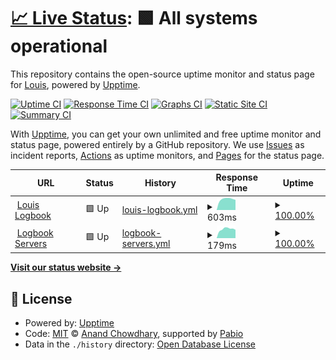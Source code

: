 # [📈 Live Status](https://tototomate123.github.io/louiscreates-upptime): <!--live status--> **🟩 All systems operational**

This repository contains the open-source uptime monitor and status page for [Louis](https://tototomate123.github.io/louiscreates-upptime), powered by [Upptime](https://github.com/upptime/upptime).

[![Uptime CI](https://github.com/tototomate123/louiscreates-upptime/workflows/Uptime%20CI/badge.svg)](https://github.com/tototomate123/louiscreates-upptime/actions?query=workflow%3A%22Uptime+CI%22)
[![Response Time CI](https://github.com/tototomate123/louiscreates-upptime/workflows/Response%20Time%20CI/badge.svg)](https://github.com/tototomate123/louiscreates-upptime/actions?query=workflow%3A%22Response+Time+CI%22)
[![Graphs CI](https://github.com/tototomate123/louiscreates-upptime/workflows/Graphs%20CI/badge.svg)](https://github.com/tototomate123/louiscreates-upptime/actions?query=workflow%3A%22Graphs+CI%22)
[![Static Site CI](https://github.com/tototomate123/louiscreates-upptime/workflows/Static%20Site%20CI/badge.svg)](https://github.com/tototomate123/louiscreates-upptime/actions?query=workflow%3A%22Static+Site+CI%22)
[![Summary CI](https://github.com/tototomate123/louiscreates-upptime/workflows/Summary%20CI/badge.svg)](https://github.com/tototomate123/louiscreates-upptime/actions?query=workflow%3A%22Summary+CI%22)

With [Upptime](https://upptime.js.org), you can get your own unlimited and free uptime monitor and status page, powered entirely by a GitHub repository. We use [Issues](https://github.com/tototomate123/louiscreates-upptime/issues) as incident reports, [Actions](https://github.com/tototomate123/louiscreates-upptime/actions) as uptime monitors, and [Pages](https://tototomate123.github.io/louiscreates-upptime) for the status page.

<!--start: status pages-->
<!-- This summary is generated by Upptime (https://github.com/upptime/upptime) -->
<!-- Do not edit this manually, your changes will be overwritten -->
<!-- prettier-ignore -->
| URL | Status | History | Response Time | Uptime |
| --- | ------ | ------- | ------------- | ------ |
| <img alt="" src="https://icons.duckduckgo.com/ip3/louiscreates.com.ico" height="13"> [Louis Logbook](https://louiscreates.com) | 🟩 Up | [louis-logbook.yml](https://github.com/tototomate123/louiscreates-upptime/commits/HEAD/history/louis-logbook.yml) | <details><summary><img alt="Response time graph" src="./graphs/louis-logbook/response-time-week.png" height="20"> 603ms</summary><br><a href="https://status.louiscreates.com/history/louis-logbook"><img alt="Response time 537" src="https://img.shields.io/endpoint?url=https%3A%2F%2Fraw.githubusercontent.com%2Ftototomate123%2Flouiscreates-upptime%2FHEAD%2Fapi%2Flouis-logbook%2Fresponse-time.json"></a><br><a href="https://status.louiscreates.com/history/louis-logbook"><img alt="24-hour response time 557" src="https://img.shields.io/endpoint?url=https%3A%2F%2Fraw.githubusercontent.com%2Ftototomate123%2Flouiscreates-upptime%2FHEAD%2Fapi%2Flouis-logbook%2Fresponse-time-day.json"></a><br><a href="https://status.louiscreates.com/history/louis-logbook"><img alt="7-day response time 603" src="https://img.shields.io/endpoint?url=https%3A%2F%2Fraw.githubusercontent.com%2Ftototomate123%2Flouiscreates-upptime%2FHEAD%2Fapi%2Flouis-logbook%2Fresponse-time-week.json"></a><br><a href="https://status.louiscreates.com/history/louis-logbook"><img alt="30-day response time 587" src="https://img.shields.io/endpoint?url=https%3A%2F%2Fraw.githubusercontent.com%2Ftototomate123%2Flouiscreates-upptime%2FHEAD%2Fapi%2Flouis-logbook%2Fresponse-time-month.json"></a><br><a href="https://status.louiscreates.com/history/louis-logbook"><img alt="1-year response time 537" src="https://img.shields.io/endpoint?url=https%3A%2F%2Fraw.githubusercontent.com%2Ftototomate123%2Flouiscreates-upptime%2FHEAD%2Fapi%2Flouis-logbook%2Fresponse-time-year.json"></a></details> | <details><summary><a href="https://status.louiscreates.com/history/louis-logbook">100.00%</a></summary><a href="https://status.louiscreates.com/history/louis-logbook"><img alt="All-time uptime 99.53%" src="https://img.shields.io/endpoint?url=https%3A%2F%2Fraw.githubusercontent.com%2Ftototomate123%2Flouiscreates-upptime%2FHEAD%2Fapi%2Flouis-logbook%2Fuptime.json"></a><br><a href="https://status.louiscreates.com/history/louis-logbook"><img alt="24-hour uptime 100.00%" src="https://img.shields.io/endpoint?url=https%3A%2F%2Fraw.githubusercontent.com%2Ftototomate123%2Flouiscreates-upptime%2FHEAD%2Fapi%2Flouis-logbook%2Fuptime-day.json"></a><br><a href="https://status.louiscreates.com/history/louis-logbook"><img alt="7-day uptime 100.00%" src="https://img.shields.io/endpoint?url=https%3A%2F%2Fraw.githubusercontent.com%2Ftototomate123%2Flouiscreates-upptime%2FHEAD%2Fapi%2Flouis-logbook%2Fuptime-week.json"></a><br><a href="https://status.louiscreates.com/history/louis-logbook"><img alt="30-day uptime 99.93%" src="https://img.shields.io/endpoint?url=https%3A%2F%2Fraw.githubusercontent.com%2Ftototomate123%2Flouiscreates-upptime%2FHEAD%2Fapi%2Flouis-logbook%2Fuptime-month.json"></a><br><a href="https://status.louiscreates.com/history/louis-logbook"><img alt="1-year uptime 99.53%" src="https://img.shields.io/endpoint?url=https%3A%2F%2Fraw.githubusercontent.com%2Ftototomate123%2Flouiscreates-upptime%2FHEAD%2Fapi%2Flouis-logbook%2Fuptime-year.json"></a></details>
| <img alt="" src="https://icons.duckduckgo.com/ip3/louiscreates.com.ico" height="13"> [Logbook Servers](https://louiscreates.com/api/postcard) | 🟩 Up | [logbook-servers.yml](https://github.com/tototomate123/louiscreates-upptime/commits/HEAD/history/logbook-servers.yml) | <details><summary><img alt="Response time graph" src="./graphs/logbook-servers/response-time-week.png" height="20"> 179ms</summary><br><a href="https://status.louiscreates.com/history/logbook-servers"><img alt="Response time 180" src="https://img.shields.io/endpoint?url=https%3A%2F%2Fraw.githubusercontent.com%2Ftototomate123%2Flouiscreates-upptime%2FHEAD%2Fapi%2Flogbook-servers%2Fresponse-time.json"></a><br><a href="https://status.louiscreates.com/history/logbook-servers"><img alt="24-hour response time 163" src="https://img.shields.io/endpoint?url=https%3A%2F%2Fraw.githubusercontent.com%2Ftototomate123%2Flouiscreates-upptime%2FHEAD%2Fapi%2Flogbook-servers%2Fresponse-time-day.json"></a><br><a href="https://status.louiscreates.com/history/logbook-servers"><img alt="7-day response time 179" src="https://img.shields.io/endpoint?url=https%3A%2F%2Fraw.githubusercontent.com%2Ftototomate123%2Flouiscreates-upptime%2FHEAD%2Fapi%2Flogbook-servers%2Fresponse-time-week.json"></a><br><a href="https://status.louiscreates.com/history/logbook-servers"><img alt="30-day response time 276" src="https://img.shields.io/endpoint?url=https%3A%2F%2Fraw.githubusercontent.com%2Ftototomate123%2Flouiscreates-upptime%2FHEAD%2Fapi%2Flogbook-servers%2Fresponse-time-month.json"></a><br><a href="https://status.louiscreates.com/history/logbook-servers"><img alt="1-year response time 180" src="https://img.shields.io/endpoint?url=https%3A%2F%2Fraw.githubusercontent.com%2Ftototomate123%2Flouiscreates-upptime%2FHEAD%2Fapi%2Flogbook-servers%2Fresponse-time-year.json"></a></details> | <details><summary><a href="https://status.louiscreates.com/history/logbook-servers">100.00%</a></summary><a href="https://status.louiscreates.com/history/logbook-servers"><img alt="All-time uptime 97.19%" src="https://img.shields.io/endpoint?url=https%3A%2F%2Fraw.githubusercontent.com%2Ftototomate123%2Flouiscreates-upptime%2FHEAD%2Fapi%2Flogbook-servers%2Fuptime.json"></a><br><a href="https://status.louiscreates.com/history/logbook-servers"><img alt="24-hour uptime 100.00%" src="https://img.shields.io/endpoint?url=https%3A%2F%2Fraw.githubusercontent.com%2Ftototomate123%2Flouiscreates-upptime%2FHEAD%2Fapi%2Flogbook-servers%2Fuptime-day.json"></a><br><a href="https://status.louiscreates.com/history/logbook-servers"><img alt="7-day uptime 100.00%" src="https://img.shields.io/endpoint?url=https%3A%2F%2Fraw.githubusercontent.com%2Ftototomate123%2Flouiscreates-upptime%2FHEAD%2Fapi%2Flogbook-servers%2Fuptime-week.json"></a><br><a href="https://status.louiscreates.com/history/logbook-servers"><img alt="30-day uptime 99.93%" src="https://img.shields.io/endpoint?url=https%3A%2F%2Fraw.githubusercontent.com%2Ftototomate123%2Flouiscreates-upptime%2FHEAD%2Fapi%2Flogbook-servers%2Fuptime-month.json"></a><br><a href="https://status.louiscreates.com/history/logbook-servers"><img alt="1-year uptime 97.19%" src="https://img.shields.io/endpoint?url=https%3A%2F%2Fraw.githubusercontent.com%2Ftototomate123%2Flouiscreates-upptime%2FHEAD%2Fapi%2Flogbook-servers%2Fuptime-year.json"></a></details>

<!--end: status pages-->

[**Visit our status website →**](https://tototomate123.github.io/louiscreates-upptime)

## 📄 License

- Powered by: [Upptime](https://github.com/upptime/upptime)
- Code: [MIT](./LICENSE) © [Anand Chowdhary](https://anandchowdhary.com), supported by [Pabio](https://pabio.com)
- Data in the `./history` directory: [Open Database License](https://opendatacommons.org/licenses/odbl/1-0/)
